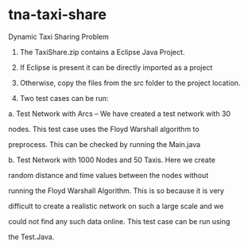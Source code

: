 # tna-taxi-share
Dynamic Taxi Sharing Problem
1. The TaxiShare.zip contains a Eclipse Java Project.

2. If Eclipse is present it can be directly imported as a project

3. Otherwise, copy the files from the src folder to the project location.

4. Two test cases can be run:

a. Test Network with Arcs – We have created a test network with 30

nodes. This test case uses the Floyd Warshall algorithm to

preprocess. This can be checked by running the Main.java

b. Test Network with 1000 Nodes and 50 Taxis. Here we create

random distance and time values between the nodes without

running the Floyd Warshall Algorithm. This is so because it is very

difficult to create a realistic network on such a large scale and we

could not find any such data online. This test case can be run using

the Test.Java.
